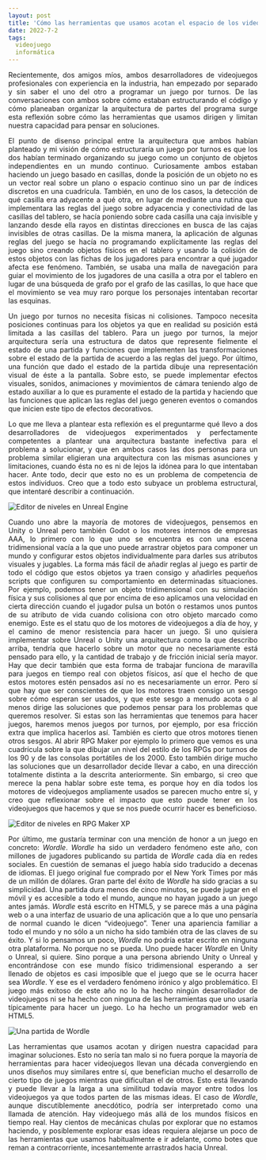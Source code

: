 ```yaml
---
layout: post
title: 'Cómo las herramientas que usamos acotan el espacio de los videojuegos que podemos hacer'
date: 2022-7-2
tags:
  videojuego
  informática
---
```

<p style='text-align: justify;'>Recientemente, dos amigos míos, ambos desarrolladores de videojuegos profesionales con experiencia en la industria, han empezado por separado y sin saber el uno del otro a programar un juego por turnos. De las conversaciones con ambos sobre cómo estaban estructurando el código y cómo planeaban organizar la arquitectura de partes del programa surge esta reflexión sobre cómo las herramientas que usamos dirigen y limitan nuestra capacidad para pensar en soluciones.</p>

<p style='text-align: justify;'>El punto de disenso principal entre la arquitectura que ambos habían planteado y mi visión de cómo estructuraría un juego por turnos es que los dos habían terminado organizando su juego como un conjunto de objetos independientes en un mundo continuo. Curiosamente ambos estaban haciendo un juego basado en casillas, donde la posición de un objeto no es un vector real sobre un plano o espacio continuo sino un par de índices discretos en una cuadrícula. También, en uno de los casos, la detección de qué casilla era adyacente a qué otra, en lugar de mediante una rutina que implementara las reglas del juego sobre adyacencia y conectividad de las casillas del tablero, se hacía poniendo sobre cada casilla una caja invisible y lanzando desde ella rayos en distintas direcciones en busca de las cajas invisibles de otras casillas. De la misma manera, la aplicación de algunas reglas del juego se hacía no programando explícitamente las reglas del juego sino creando objetos físicos en el tablero y usando la colisión de estos objetos con las fichas de los jugadores para encontrar a qué jugador afecta ese fenómeno. También, se usaba una malla de navegación para guiar el movimiento de los jugadores de una casilla a otra por el tablero en lugar de una búsqueda de grafo por el grafo de las casillas, lo que hace que el movimiento se vea muy raro porque los personajes intentaban recortar las esquinas.</p>

<p style='text-align: justify;'>Un juego por turnos no necesita físicas ni colisiones. Tampoco necesita posiciones continuas para los objetos ya que en realidad su posición está limitada a las casillas del tablero. Para un juego por turnos, la mejor arquitectura sería una estructura de datos que represente fielmente el estado de una partida y funciones que implementen las transformaciones sobre el estado de la partida de acuerdo a las reglas del juego. Por último, una función que dado el estado de la partida dibuje una representación visual de éste a la pantalla. Sobre esto, se puede implementar efectos visuales, sonidos, animaciones y movimientos de cámara teniendo algo de estado auxiliar a lo que es puramente el estado de la partida y haciendo que las funciones que aplican las reglas del juego generen eventos o comandos que inicien este tipo de efectos decorativos.</p>

<p style='text-align: justify;'>Lo que me lleva a plantear esta reflexión es el preguntarme qué llevo a dos desarrolladores de videojuegos experimentados y perfectamente competentes a plantear una arquitectura bastante inefectiva para el problema a solucionar, y que en ambos casos las dos personas para un problema similar eligieran una arquitectura con las mismas asunciones y limitaciones, cuando ésta no es ni de lejos la idónea para lo que intentaban hacer. Ante todo, decir que esto no es un problema de competencia de estos individuos. Creo que a todo esto subyace un problema estructural, que intentaré describir a continuación.</p>

![Editor de niveles en Unreal Engine](https://raw.githubusercontent.com/asielorz/blog/master/images/editor-unreal.png)

<p style='text-align: justify;'>Cuando uno abre la mayoría de motores de videojuegos, pensemos en Unity o Unreal pero también Godot o los motores internos de empresas AAA, lo primero con lo que uno se encuentra es con una escena tridimensional vacía a la que uno puede arrastrar objetos para componer un mundo y configurar estos objetos individualmente para darles sus atributos visuales y jugables. La forma más fácil de añadir reglas al juego es partir de todo el código que estos objetos ya traen consigo y añadirles pequeños scripts que configuren su comportamiento en determinadas situaciones. Por ejemplo, podemos tener un objeto tridimensional con su simulación física y sus colisiones al que por encima de eso aplicamos una velocidad en cierta dirección cuando el jugador pulsa un botón o restamos unos puntos de su atributo de vida cuando colisiona con otro objeto marcado como enemigo. Este es el statu quo de los motores de videojuegos a día de hoy, y el camino de menor resistencia para hacer un juego. Si uno quisiera implementar sobre Unreal o Unity una arquitectura como la que describo arriba, tendría que hacerlo sobre un motor que no necesariamente está pensado para ello, y la cantidad de trabajo y de fricción inicial sería mayor. Hay que decir también que esta forma de trabajar funciona de maravilla para juegos en tiempo real con objetos físicos, así que el hecho de que estos motores estén pensados así no es necesariamente un error. Pero sí que hay que ser conscientes de que los motores traen consigo un sesgo sobre cómo esperan ser usados, y que este sesgo a menudo acota o al menos dirige las soluciones que podemos pensar para los problemas que queremos resolver. Si estas son las herramientas que tenemos para hacer juegos, haremos menos juegos por turnos, por ejemplo, por esa fricción extra que implica hacerlos así. También es cierto que otros motores tienen otros sesgos. Al abrir RPG Maker por ejemplo lo primero que vemos es una cuadrícula sobre la que dibujar un nivel del estilo de los RPGs por turnos de los 90 y de las consolas portátiles de los 2000. Esto también dirige mucho las soluciones que un desarrollador decide llevar a cabo, en una dirección totalmente distinta a la descrita anteriormente. Sin embargo, si creo que merece la pena hablar sobre este tema, es porque hoy en día todos los motores de videojuegos ampliamente usados se parecen mucho entre sí, y creo que reflexionar sobre el impacto que esto puede tener en los videojuegos que hacemos y que se nos puede ocurrir hacer es beneficioso.</p>

![Editor de niveles en RPG Maker XP](https://raw.githubusercontent.com/asielorz/blog/master/images/editor-rpgmaker.png)

<p style='text-align: justify;'>Por último, me gustaría terminar con una mención de honor a un juego en concreto: <i>Wordle</i>. <i>Wordle</i> ha sido un verdadero fenómeno este año, con millones de jugadores publicando su partida de <i>Wordle</i> cada día en redes sociales. En cuestión de semanas el juego había sido traducido a decenas de idiomas. El juego original fue comprado por el New York Times por más de un millón de dólares. Gran parte del éxito de <i>Wordle</i> ha sido gracias a su simplicidad. Una partida dura menos de cinco minutos, se puede jugar en el móvil y es accesible a todo el mundo, aunque no hayan jugado a un juego antes jamás. <i>Wordle</i> está escrito en HTML5, y se parece más a una página web o a una interfaz de usuario de una aplicación que a lo que uno pensaría de normal cuando le dicen “videojuego”. Tener una apariencia familiar a todo el mundo y no sólo a un nicho ha sido también otra de las claves de su éxito. Y si lo pensamos un poco, <i>Wordle</i> no podría estar escrito en ninguna otra plataforma. No porque no se pueda. Uno puede hacer <i>Wordle</i> en Unity o Unreal, si quiere. Sino porque a una persona abriendo Unity o Unreal y encontrándose con ese mundo físico tridimensional esperando a ser llenado de objetos es casi imposible que el juego que se le ocurra hacer sea <i>Wordle</i>. Y ese es el verdadero fenómeno irónico y algo problemático. El juego más exitoso de este año no lo ha hecho ningún desarrollador de videojuegos ni se ha hecho con ninguna de las herramientas que uno usaría típicamente para hacer un juego. Lo ha hecho un programador web en HTML5.</p>

![Una partida de <i>Wordle</i>](https://raw.githubusercontent.com/asielorz/blog/master/images/wordle.png)

<p style='text-align: justify;'>Las herramientas que usamos acotan y dirigen nuestra capacidad para imaginar soluciones. Esto no sería tan malo si no fuera porque la mayoría de herramientas para hacer videojuegos llevan una década convergiendo en unos diseños muy similares entre sí, que benefician mucho el desarrollo de cierto tipo de juegos mientras que dificultan el de otros. Esto está llevando y puede llevar a la larga a una similitud todavía mayor entre todos los videojuegos ya que todos parten de las mismas ideas. El caso de <i>Wordle</i>, aunque discutiblemente anecdótico, podría ser interpretado como una llamada de atención. Hay videojuego más allá de los mundos físicos en tiempo real. Hay cientos de mecánicas chulas por explorar que no estamos haciendo, y posiblemente explorar esas ideas requiera alejarse un poco de las herramientas que usamos habitualmente e ir adelante, como botes que reman a contracorriente, incesantemente arrastrados hacia Unreal.</p>
